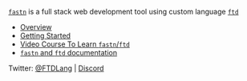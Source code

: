 [`fastn`](https://fastn.io) is a full stack web development tool using custom language [`ftd`](https://fastn.io/ftd/)

- [Overview](https://fastn.io/overview/)
- [Getting Started](https://fastn.io/setup/)
- [Video Course To Learn `fastn`/`ftd`](https://fastn.io/expander/)
- [`fastn` and `ftd` documentation](https://fastn.io/docs/)

Twitter: [@FTDLang](https://twitter.com/FTDLang) | [Discord](https://discord.gg/xN3uD8P7WA)

